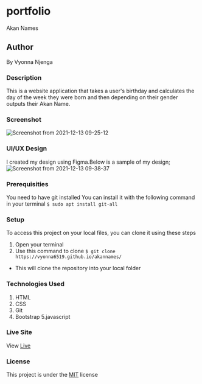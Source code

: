 # portfolio
Akan Names
## Author
By Vyonna Njenga
### Description
This is a website application that takes a user's birthday and calculates the day of the week they were born and then depending on their gender outputs their Akan Name. 
### Screenshot
![Screenshot from 2021-12-13 09-25-12](https://user-images.githubusercontent.com/93370913/145762837-096d01e5-41f2-4fa2-bd35-14d03fbcff23.png)

### UI/UX Design
I created my design using Figma.Below is a sample of my design;
![Screenshot from 2021-12-13 09-38-37](https://user-images.githubusercontent.com/93370913/145764366-7d949c6b-f779-4ac9-b2ee-1de9558dd990.png)
### Prerequisities
You need to have git installed
You can install it with the following command in your terminal
`$ sudo apt install git-all`
### Setup
To access this project on your local files, you can clone it using these steps
1. Open your terminal
2. Use this command to clone `$ git clone https://vyonna6519.github.io/akannames/`
* This will clone the repository into your local folder
### Technologies Used
1. HTML
2. CSS
3. Git
4. Bootstrap
5.javascript
### Live Site
View [Live](https://vyonna6519.github.io/akannames/)
### License
This project is under the  [MIT](LICENSE.md) license
